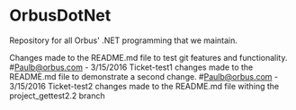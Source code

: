 # OrbusDotNet
Repository for all Orbus' .NET programming that we maintain.

Changes made to the README.md file to test git features and functionality. #Paulb@orbus.com - 3/15/2016 Ticket-test1
changes made to the README.md file to demonstrate a second change. #Paulb@orbus.com - 3/15/2016 Ticket-test2
changes made to the README.md file withing the project_gettest2.2 branch
